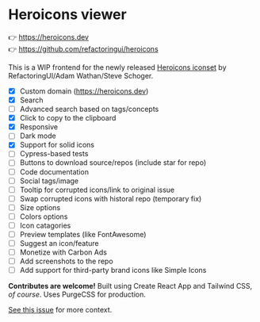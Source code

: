 # Heroicons viewer

👉 https://heroicons.dev<br>
👉 https://github.com/refactoringui/heroicons

This is a WIP frontend for the newly released [Heroicons iconset](https://github.com/refactoringui/heroicons) by RefactoringUI/Adam Wathan/Steve Schoger.

- [x] Custom domain (https://heroicons.dev)
- [x] Search
- [ ] Advanced search based on tags/concepts
- [x] Click to copy to the clipboard
- [x] Responsive
- [ ] Dark mode
- [x] Support for solid icons
- [ ] Cypress-based tests
- [ ] Buttons to download source/repos (include star for repo)
- [ ] Code documentation
- [ ] Social tags/image
- [ ] Tooltip for corrupted icons/link to original issue
- [ ] Swap corrupted icons with historal repo (temporary fix)
- [ ] Size options
- [ ] Colors options
- [ ] Icon catagories
- [ ] Preview templates (like FontAwesome)
- [ ] Suggest an icon/feature
- [ ] Monetize with Carbon Ads
- [ ] Add screenshots to the repo
- [ ] Add support for third-party brand icons like Simple Icons

**Contributes are welcome!** Built using Create React App and Tailwind CSS, _of course_. Uses PurgeCSS for production.

[See this issue](https://github.com/refactoringui/heroicons/issues/2#issue-570090097) for more context.
